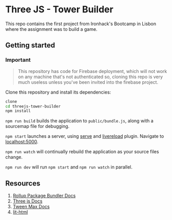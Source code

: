 # Three JS - Tower Builder

This repo contains the first project from Ironhack's Bootcamp in Lisbon where the assignment was to build a game.


## Getting started
### Important
> This repository has code for Firebase deployment, which will not work on any machine that's not authenticated so, cloning this repo is very much useless unless you've been invited into the firebase project.

Clone this repository and install its dependencies:

```bash
clone
cd threejs-tower-builder
npm install
```

`npm run build` builds the application to `public/bundle.js`, along with a sourcemap file for debugging.

`npm start` launches a server, using [serve](https://github.com/zeit/serve) and [livereload](https://www.npmjs.com/package/rollup-plugin-livereload) plugin. Navigate to [localhost:5000](http://localhost:5000).

`npm run watch` will continually rebuild the application as your source files change.

`npm run dev` will run `npm start` and `npm run watch` in parallel.

## Resources

1. [Rollup Package Bundler Docs](https://rollupjs.org/guide/en/) 
2. [Three js Docs](https://threejs.org/docs/index.html#manual/en/introduction/Creating-a-scene)
3. [Tween Max Docs](https://greensock.com/docs/TweenMax)
4. [lit-html](https://lit-html.polymer-project.org/)
